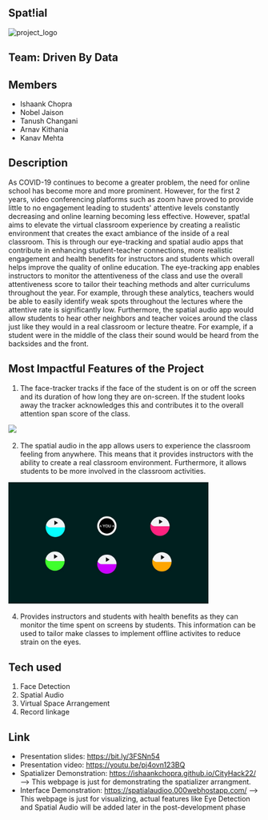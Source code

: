## Spat!ial
<img src="https://github.com/IshaankChopra/CityHack22/blob/main/Screenshot_2022-01-29_at_4.49.36_PM-removebg-preview.png" width="600" alt="project_logo"/>

## Team: Driven By Data
## Members
- Ishaank Chopra
- Nobel Jaison
- Tanush Changani
- Arnav Kithania
- Kanav Mehta

## Description

As COVID-19 continues to become a greater problem, the need for online school has become more and more prominent. However, for the first 2 years, video conferencing platforms such as zoom have proved to provide little to no engagement leading to students' attentive levels constantly decreasing and online learning becoming less effective. However, spat!al aims to elevate the virtual classroom experience by creating a realistic environment that creates the exact ambiance of the inside of a real classroom. This is through our eye-tracking and spatial audio apps that contribute in enhancing student-teacher connections, more realistic engagement and health benefits for instructors and students which overall helps improve the quality of online education. The eye-tracking app enables instructors to monitor the attentiveness of the class and use the overall attentiveness score to tailor their teaching methods and alter curriculums throughout the year. For example, through these analytics, teachers would be able to easily identify weak spots throughout the lectures where the attentive rate is significantly low. Furthermore, the spatial audio app would allow students to hear other neighbors and teacher voices around the class just like they would in a real classroom or lecture theatre. For example, if a student were in the middle of the class their sound would be heard from the backsides and the front.

## Most Impactful Features of the Project 
1. The face-tracker tracks if the face of the student is on or off the screen and its duration of how long they are on-screen. If the student looks away the tracker acknowledges this and contributes it to the overall attention span score of the class.
<img src="https://github.com/IshaankChopra/CityHack22/blob/main/Screenshot%202023-02-08%20at%209.48.17%20PM.png" width="400"/>

2. The spatial audio in the app allows users to experience the classroom feeling from anywhere. This means that it provides instructors with the ability to create a real classroom environment. Furthermore, it allows students to be more involved in the classroom activities.  
<img src="https://github.com/IshaankChopra/CityHack22/blob/main/WhatsApp%20Image%202022-01-30%20at%201.29.09%20PM.jpeg" width="400"/>

4. Provides instructors and students with health benefits as they can monitor the time spent on screens by students. This information can be used to tailor make classes to implement offline activites to reduce strain on the eyes.

## Tech used
1. Face Detection
2. Spatial Audio
3. Virtual Space Arrangement
4. Record linkage

## Link
- Presentation slides: https://bit.ly/3FSNn54
- Presentation video: https://youtu.be/pj4ovn123BQ
- Spatializer Demonstration: https://ishaankchopra.github.io/CityHack22/ --> This webpage is just for demonstrating the spatializer arrangment.
- Interface Demonstration: https://spatialaudioo.000webhostapp.com/ --> This webpage is just for visualizing, actual features like Eye Detection and Spatial Audio will be added later in the post-development phase
